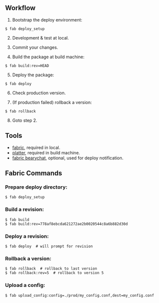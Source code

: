 ## Workflow

1. Bootstrap the deploy environment:

  ```shell
  $ fab deploy_setup
  ```

2. Development & test at local.

3. Commit your changes.

4. Build the package at build machine:

  ```shell
  $ fab build:rev=HEAD
  ```

5. Deploy the package:

  ```shell
  $ fab deploy
  ```

6. Check production version.

7. (If production failed) rollback a version:

  ```shell
  $ fab rollback
  ```

8. Goto step 2.


## Tools

- [fabric][], required in local.
- [platter][], required in build machine.
- [fabric bearychat][], optional, used for deploy notification.

[fabric]: http://fabric.readthedocs.org
[platter]: http://platter.pocoo.org/dev/
[fabric bearychat]: https://github.com/bcho/fabric-bearychat


## Fabric Commands

### Prepare deploy directory:

```shell
$ fab deploy_setup
```


### Build a revision:

```shell
$ fab build
$ fab build:rev=778af8ebcda621272ae2b0020544c8a6b882d30d
```


### Deploy a revision:

```shell
$ fab deploy  # will prompt for revision
```


### Rollback a version:

```shell
$ fab rollback  # rollback to last version
$ fab rollback:rev=5  # rollback to version 5
```


### Upload a config:

```shell
$ fab upload_config:config=./prod/my_config.conf,dest=my_config.conf
```
